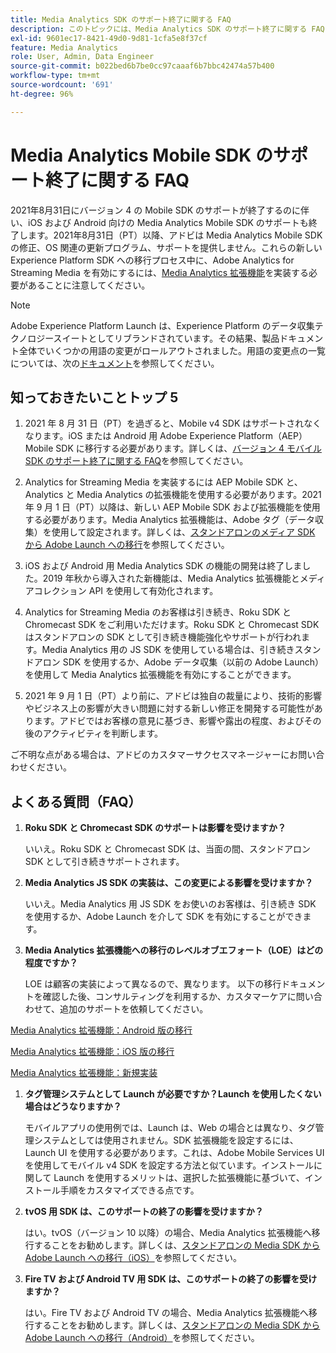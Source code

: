 ```yaml
---
title: Media Analytics SDK のサポート終了に関する FAQ
description: このトピックには、Media Analytics SDK のサポート終了に関する FAQ が含まれています。
exl-id: 9601ec17-8421-49d0-9d81-1cfa5e8f37cf
feature: Media Analytics
role: User, Admin, Data Engineer
source-git-commit: b022bed6b7be0cc97caaaf6b7bbc42474a57b400
workflow-type: tm+mt
source-wordcount: '691'
ht-degree: 96%

---
```


# Media Analytics Mobile SDK のサポート終了に関する FAQ

2021年8月31日にバージョン 4 の Mobile SDK のサポートが終了するのに伴い、iOS および Android 向けの Media Analytics Mobile SDK のサポートも終了します。2021年8月31日（PT）以降、アドビは Media Analytics Mobile SDK の修正、OS 関連の更新プログラム、サポートを提供しません。これらの新しい Experience Platform SDK への移行プロセス中に、Adobe Analytics for Streaming Media を有効にするには、[Media Analytics 拡張機能](https://developer.adobe.com/client-sdks/documentation/adobe-media-analytics/)を実装する必要があることに注意してください。

>[!NOTE]
>Adobe Experience Platform Launch は、Experience Platform のデータ収集テクノロジースイートとしてリブランドされています。その結果、製品ドキュメント全体でいくつかの用語の変更がロールアウトされました。用語の変更点の一覧については、次の[ドキュメント](https://experienceleague.adobe.com/docs/experience-platform/tags/term-updates.html?lang=ja)を参照してください。


## 知っておきたいことトップ 5

1. 2021 年 8 月 31 日（PT）を過ぎると、Mobile v4 SDK はサポートされなくなります。iOS または Android 用 Adobe Experience Platform（AEP）Mobile SDK に移行する必要があります。詳しくは、[バージョン 4 モバイル SDK のサポート終了に関する FAQ](https://developer.adobe.com/client-sdks/documentation/v4-end-of-life-faq/)を参照してください。

1. Analytics for Streaming Media を実装するには AEP Mobile SDK と、Analytics と Media Analytics の拡張機能を使用する必要があります。2021 年 9 月 1 日（PT）以降は、新しい AEP Mobile SDK および拡張機能を使用する必要があります。Media Analytics 拡張機能は、Adobe タグ（データ収集）を使用して設定されます。詳しくは、[スタンドアロンのメディア SDK から Adobe Launch への移行](/help/legacy/sdk-to-launch/sdk-to-launch-migration.md)を参照してください。

1. iOS および Android 用 Media Analytics SDK の機能の開発は終了しました。2019 年秋から導入された新機能は、Media Analytics 拡張機能とメディアコレクション API を使用して有効化されます。

1. Analytics for Streaming Media のお客様は引き続き、Roku SDK と Chromecast SDK をご利用いただけます。Roku SDK と Chromecast SDK はスタンドアロンの SDK として引き続き機能強化やサポートが行われます。Media Analytics 用の JS SDK を使用している場合は、引き続きスタンドアロン SDK を使用するか、Adobe データ収集（以前の Adobe Launch）を使用して Media Analytics 拡張機能を有効にすることができます。

1. 2021 年 9 月 1 日（PT）より前に、アドビは独自の裁量により、技術的影響やビジネス上の影響が大きい問題に対する新しい修正を開発する可能性があります。アドビではお客様の意見に基づき、影響や露出の程度、およびその後のアクティビティを判断します。

ご不明な点がある場合は、アドビのカスタマーサクセスマネージャーにお問い合わせください。

## よくある質問（FAQ）

1. **Roku SDK と Chromecast SDK のサポートは影響を受けますか？**

   いいえ。Roku SDK と Chromecast SDK は、当面の間、スタンドアロン SDK として引き続きサポートされます。

1. **Media Analytics JS SDK の実装は、この変更による影響を受けますか？**

   いいえ。Media Analytics 用 JS SDK をお使いのお客様は、引き続き SDK を使用するか、Adobe Launch を介して SDK を有効にすることができます。

1. **Media Analytics 拡張機能への移行のレベルオブエフォート（LOE）はどの程度ですか？**

   LOE は顧客の実装によって異なるので、異なります。  以下の移行ドキュメントを確認した後、コンサルティングを利用するか、カスタマーケアに問い合わせて、追加のサポートを依頼してください。

[Media Analytics 拡張機能：Android 版の移行](/help/legacy/sdk-to-launch/sdk-to-launch-migration-platforms/sdk-to-launch-migration-android.md)

[Media Analytics 拡張機能：iOS 版の移行](/help/legacy/sdk-to-launch/sdk-to-launch-migration-platforms/sdk-to-launch-migration-ios.md)

   [Media Analytics 拡張機能：新規実装](https://developer.adobe.com/client-sdks/documentation/adobe-media-analytics/)

1. **タグ管理システムとして Launch が必要ですか？Launch を使用したくない場合はどうなりますか？**

   モバイルアプリの使用例では、Launch は、Web の場合とは異なり、タグ管理システムとしては使用されません。SDK 拡張機能を設定するには、Launch UI を使用する必要があります。これは、Adobe Mobile Services UI を使用してモバイル v4 SDK を設定する方法と似ています。インストールに関して Launch を使用するメリットは、選択した拡張機能に基づいて、インストール手順をカスタマイズできる点です。

1. **tvOS 用 SDK は、このサポートの終了の影響を受けますか？**

   はい。tvOS（バージョン 10 以降）の場合、Media Analytics 拡張機能へ移行することをお勧めします。詳しくは、[スタンドアロンの Media SDK から Adobe Launch への移行（iOS）](/help/legacy/sdk-to-launch/sdk-to-launch-migration-platforms/sdk-to-launch-migration-ios.md)を参照してください。

1. **Fire TV および Android TV 用 SDK は、このサポートの終了の影響を受けますか？**

   はい。Fire TV および Android TV の場合、Media Analytics 拡張機能へ移行することをお勧めします。詳しくは、[スタンドアロンの Media SDK から Adobe Launch への移行（Android）](/help/legacy/sdk-to-launch/sdk-to-launch-migration-platforms/sdk-to-launch-migration-android.md)を参照してください。
